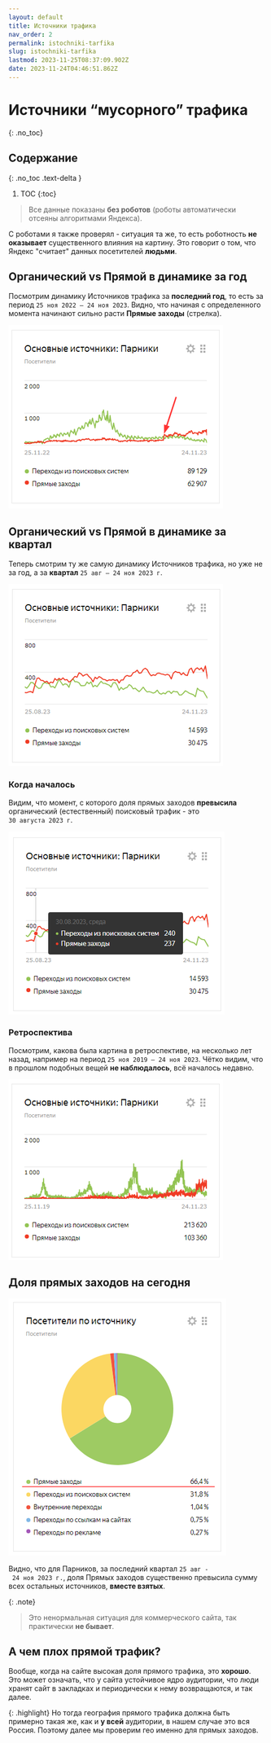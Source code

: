 ```yaml
---
layout: default
title: Источники трафика
nav_order: 2
permalink: istochniki-tarfika
slug: istochniki-tarfika
lastmod: 2023-11-25T08:37:09.902Z
date: 2023-11-24T04:46:51.862Z
---
```


# Источники “мусорного” трафика
{: .no_toc}

## Содержание
{: .no_toc .text-delta }

1. TOC
{:toc}

> Все данные показаны **без роботов** (роботы автоматически отсеяны алгоритмами Яндекса).

С роботами я также проверял - ситуация та же, то есть роботность **не оказывает** существенного влияния на картину. Это говорит о том, что Яндекс "считает" данных посетителей **людьми**.

## Органический vs Прямой в динамике за год
Посмотрим динамику Источников трафика за **последний год**, то есть за период `25 ноя 2022 – 24 ноя 2023`. Видно, что начиная с определенного момента начинают сильно расти **Прямые заходы** (стрелка).

![](/assets/images/2023-11-24%2016_23_59-Window.png)

## Органический vs Прямой в динамике за квартал

Теперь смотрим ту же самую динамику Источников трафика, но уже не за год, а за **квартал** `25 авг – 24 ноя 2023 г`.

![](/assets/images/2023-11-24%2016_29_07-Window.png)

### Когда началось

Видим, что момент, с которого доля прямых заходов **превысила** органический (естественный) поисковый трафик - это `30 августа 2023 г`.

![](/assets/images/2023-11-24%2016_29_22-Window.png)

### Ретроспектива

Посмотрим, какова была картина в ретроспективе, на несколько лет назад, например на период `25 ноя 2019 – 24 ноя 2023`. Чётко видим, что в прошлом подобных вещей **не наблюдалось**, всё началось недавно.

![](/assets/images/2023-11-24%2016_56_49-Window.png)

## Доля прямых заходов на сегодня

![](/assets/images/2023-11-24%2016_30_11-Window.png)

Видно, что для Парников, за последний квартал `25 авг - 24 ноя 2023 г.`, доля Прямых заходов существенно превысила сумму всех остальных источников, **вместе взятых**.

{: .note}
> Это ненормальная ситуация для коммерческого сайта, так практически **не бывает**.

## А чем плох прямой трафик?

Вообще, когда на сайте высокая доля прямого трафика, это **хорошо**. Это может означать, что у сайта устойчивое ядро аудитории, что люди хранят сайт в закладках и периодически к нему возвращаются, и так далее.

{: .highlight}
Но тогда география прямого трафика должна быть примерно такая же, как и **у всей** аудитории, в нашем случае это вся Россия. Поэтому далее мы проверим гео именно для прямых заходов.
